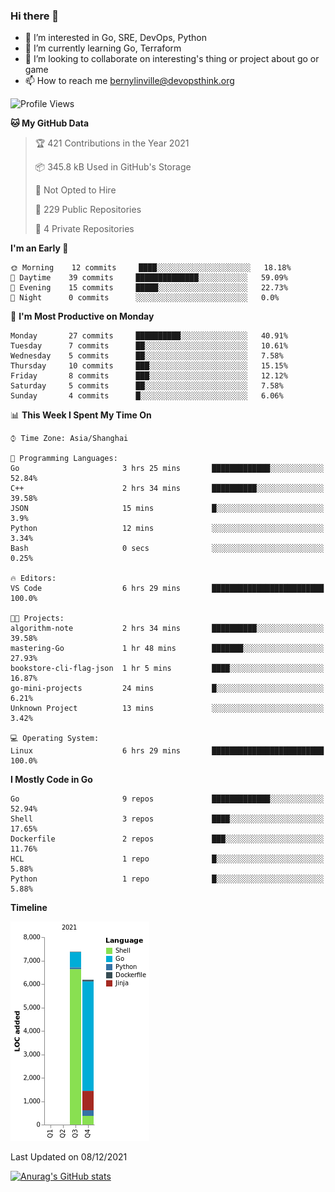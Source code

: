 ### Hi there 👋

- 👀 I’m interested in Go, SRE, DevOps, Python
- 🌱 I’m currently learning Go, Terraform
- 👯 I’m looking to collaborate on interesting's thing or project about go or game
- 📫 How to reach me bernylinville@devopsthink.org

<!--START_SECTION:waka-->
![Profile Views](http://img.shields.io/badge/Profile%20Views-0-blue)

**🐱 My GitHub Data** 

> 🏆 421 Contributions in the Year 2021
 > 
> 📦 345.8 kB Used in GitHub's Storage 
 > 
> 🚫 Not Opted to Hire
 > 
> 📜 229 Public Repositories 
 > 
> 🔑 4 Private Repositories  
 > 
**I'm an Early 🐤** 

```text
🌞 Morning    12 commits     ████░░░░░░░░░░░░░░░░░░░░░   18.18% 
🌆 Daytime    39 commits     ██████████████░░░░░░░░░░░   59.09% 
🌃 Evening    15 commits     █████░░░░░░░░░░░░░░░░░░░░   22.73% 
🌙 Night      0 commits      ░░░░░░░░░░░░░░░░░░░░░░░░░   0.0%

```
📅 **I'm Most Productive on Monday** 

```text
Monday       27 commits     ██████████░░░░░░░░░░░░░░░   40.91% 
Tuesday      7 commits      ██░░░░░░░░░░░░░░░░░░░░░░░   10.61% 
Wednesday    5 commits      ██░░░░░░░░░░░░░░░░░░░░░░░   7.58% 
Thursday     10 commits     ███░░░░░░░░░░░░░░░░░░░░░░   15.15% 
Friday       8 commits      ███░░░░░░░░░░░░░░░░░░░░░░   12.12% 
Saturday     5 commits      ██░░░░░░░░░░░░░░░░░░░░░░░   7.58% 
Sunday       4 commits      █░░░░░░░░░░░░░░░░░░░░░░░░   6.06%

```


📊 **This Week I Spent My Time On** 

```text
⌚︎ Time Zone: Asia/Shanghai

💬 Programming Languages: 
Go                       3 hrs 25 mins       █████████████░░░░░░░░░░░░   52.84% 
C++                      2 hrs 34 mins       ██████████░░░░░░░░░░░░░░░   39.58% 
JSON                     15 mins             █░░░░░░░░░░░░░░░░░░░░░░░░   3.9% 
Python                   12 mins             ░░░░░░░░░░░░░░░░░░░░░░░░░   3.34% 
Bash                     0 secs              ░░░░░░░░░░░░░░░░░░░░░░░░░   0.25%

🔥 Editors: 
VS Code                  6 hrs 29 mins       █████████████████████████   100.0%

🐱‍💻 Projects: 
algorithm-note           2 hrs 34 mins       ██████████░░░░░░░░░░░░░░░   39.58% 
mastering-Go             1 hr 48 mins        ███████░░░░░░░░░░░░░░░░░░   27.93% 
bookstore-cli-flag-json  1 hr 5 mins         ████░░░░░░░░░░░░░░░░░░░░░   16.87% 
go-mini-projects         24 mins             █░░░░░░░░░░░░░░░░░░░░░░░░   6.21% 
Unknown Project          13 mins             ░░░░░░░░░░░░░░░░░░░░░░░░░   3.42%

💻 Operating System: 
Linux                    6 hrs 29 mins       █████████████████████████   100.0%

```

**I Mostly Code in Go** 

```text
Go                       9 repos             █████████████░░░░░░░░░░░░   52.94% 
Shell                    3 repos             ████░░░░░░░░░░░░░░░░░░░░░   17.65% 
Dockerfile               2 repos             ███░░░░░░░░░░░░░░░░░░░░░░   11.76% 
HCL                      1 repo              █░░░░░░░░░░░░░░░░░░░░░░░░   5.88% 
Python                   1 repo              █░░░░░░░░░░░░░░░░░░░░░░░░   5.88%

```


**Timeline**

![Chart not found](https://raw.githubusercontent.com/bernylinville/bernylinville/main/charts/bar_graph.png) 


 Last Updated on 08/12/2021
<!--END_SECTION:waka-->

[![Anurag's GitHub stats](https://github-readme-stats.vercel.app/api?username=bernylinville)](https://github.com/anuraghazra/github-readme-stats)


<!--
**kylechou-dunk/kylechou-dunk** is a ✨ _special_ ✨ repository because its `README.md` (this file) appears on your GitHub profile.

Here are some ideas to get you started:

- 🔭 I’m currently working on ...
- 🌱 I’m currently learning ...
- 👯 I’m looking to collaborate on ...
- 🤔 I’m looking for help with ...
- 💬 Ask me about ...
- 📫 How to reach me: ...
- 😄 Pronouns: ...
- ⚡ Fun fact: ...
-->
